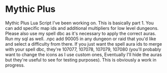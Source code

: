 # Mythic Plus
Mythic Plus Lua Script I've been working on. This is basically part 1. You can add specific map ids and additional multipliers for low level dungeons. Please also use my spell dbc as it's necessary to apply the correct auras. Run my sql as well. .npc add 90005 in any dungeon or raid that you'd like and select a difficulty from there.
If you just want the spell aura ids to merge with your spell dbc, they're 107077, 107078, 107079, 107080 (you'll probably want to change the icons as I use custom ones, Eventually I'll hide the auras but they're useful to see for testing purposes). This is obviously a work in progress.
